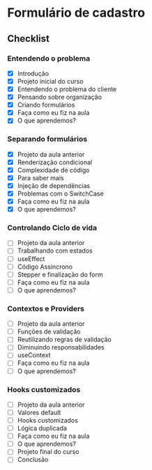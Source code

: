 # Formulário de cadastro

## Checklist

### Entendendo o problema

- [x] Introdução
- [x] Projeto inicial do curso
- [x] Entendendo o problema do cliente
- [x] Pensando sobre organização
- [x] Criando formulários
- [x] Faça como eu fiz na aula
- [x] O que aprendemos?

### Separando formulários

- [x] Projeto da aula anterior
- [x] Renderização condicional
- [x] Complexidade de código
- [x] Para saber mais
- [x] Injeção de dependências
- [x] Problemas com o SwitchCase
- [x] Faça como eu fiz na aula
- [x] O que aprendemos?

### Controlando Ciclo de vida

- [ ] Projeto da aula anterior
- [ ] Trabalhando com estados
- [ ] useEffect
- [ ] Código Assincrono
- [ ] Stepper e finalização do form
- [ ] Faça como eu fiz na aula
- [ ] O que aprendemos?

### Contextos e Providers

- [ ] Projeto da aula anterior
- [ ] Funções de validação
- [ ] Reutilizando regras de validação
- [ ] Diminuindo responsabilidades
- [ ] useContext
- [ ] Faça como eu fiz na aula
- [ ] O que aprendemos?

### Hooks customizados

- [ ] Projeto da aula anterior
- [ ] Valores default
- [ ] Hooks customizados
- [ ] Lógica duplicada
- [ ] Faça como eu fiz na aula
- [ ] O que aprendemos?
- [ ] Projeto final do curso
- [ ] Conclusão
